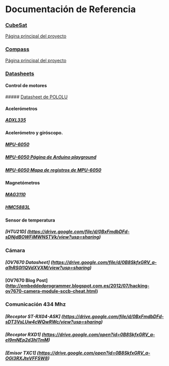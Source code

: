 # Documentación de Referencia

### [CubeSat](https://drive.google.com/folderview?id=0B9MFbIOjcsx4RlRkRlMtUm10VzQ&usp=sharing)
[Página principal del proyecto](http://w2ww.cubesat.org/)

### [Compass](https://drive.google.com/folderview?id=0B9MFbIOjcsx4MUFFZ1BDWkR0TUk&usp=sharing)
[Página principal del proyecto](http://www.raumfahrt.fh-aachen.de/compass-1/home.htm)

### [Datasheets](https://drive.google.com/folderview?id=0BxFmdbDFd-sDLXR3YTM1bmtNR1k&usp=sharing)

#### Control de motores

##### [Datasheet de POLOLU](https://drive.google.com/file/d/0BxFmdbDFd-sDVFY2bDdMa0xwaHc/view?usp=sharing)

#### Acelerómetros

##### [ADXL335](https://drive.google.com/file/d/0BxFmdbDFd-sDMTI5NW9rMWU2M0U/view?usp=sharing)

#### Acelerómetro y giróscopo.

##### [MPU-6050](https://drive.google.com/file/d/0BxFmdbDFd-sDUkdmcGotN282Zmc/view?usp=sharing)

##### [MPU-6050 Página de Arduino playground](http://playground.arduino.cc/Main/MPU-6050)

##### [MPU-6050 Mapa de registros de MPU-6050](https://drive.google.com/file/d/0BxFmdbDFd-sDOGZFYnI4a3JjSnM/view?usp=sharing)

#### Magnetómetros

##### [MAG3110](https://drive.google.com/file/d/0BxFmdbDFd-sDQ2xuX1dVUVpjQVU/view?usp=sharing)

##### [HMC5883L](https://drive.google.com/file/d/0BxFmdbDFd-sDY1gwMjd2MUE3V28/view?usp=sharing)

#### Sensor de temperatura

##### [HTU21D] (https://drive.google.com/file/d/0BxFmdbDFd-sDNjdBOWFiMWNSTVk/view?usp=sharing)

### Cámara

##### [OV7670 Datasheet] (https://drive.google.com/file/d/0B8SkfxGRV_a-a1hRS0l1QVdXVXM/view?usp=sharing)

#### [OV7670 Blog Post] (http://embeddedprogrammer.blogspot.com.es/2012/07/hacking-ov7670-camera-module-sccb-cheat.html)


### Comunicación 434 Mhz
##### [Receptor ST-RX04-ASK] (https://drive.google.com/file/d/0BxFmdbDFd-sDT3VsLUw4cWQwRWc/view?usp=sharing)
##### [Receptor RXD1] (https://drive.google.com/open?id=0B8SkfxGRV_a-el9mNEp2d3hlTmM)
##### [Emisor TXC1] (https://drive.google.com/open?id=0B8SkfxGRV_a-OGl3RXJteVFFSW8)
